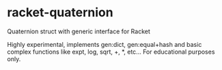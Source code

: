 # racket-quaternion
Quaternion struct with generic interface for Racket

Highly experimental, implements gen:dict, gen:equal+hash and basic complex functions like expt, log, sqrt, +, *, etc... For educational purposes only.
